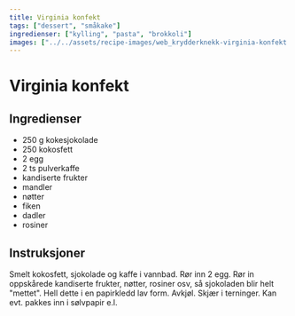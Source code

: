 ```yaml
---
title: Virginia konfekt
tags: ["dessert", "småkake"]
ingredienser: ["kylling", "pasta", "brokkoli"]
images: ["../../assets/recipe-images/web_krydderknekk-virginia-konfekt.jpg"]
---
```


# Virginia konfekt

## Ingredienser

- 250 g kokesjokolade
- 250 kokosfett
- 2 egg
- 2 ts pulverkaffe
- kandiserte frukter
- mandler
- nøtter
- fiken
- dadler
- rosiner

## Instruksjoner

Smelt kokosfett, sjokolade og kaffe i vannbad. Rør inn 2 egg. Rør in oppskårede kandiserte frukter, nøtter, rosiner osv, så sjokoladen blir helt "mettet". Hell dette i en papirkledd lav form. Avkjøl. Skjær i terninger. Kan evt. pakkes inn i sølvpapir e.l.
